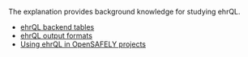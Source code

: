 The explanation provides background knowledge for studying ehrQL.

* [ehrQL backend tables](backend-tables.md)
* [ehrQL output formats](output-formats.md)
* [Using ehrQL in OpenSAFELY projects](using-ehrql-in-opensafely-projects.md)
